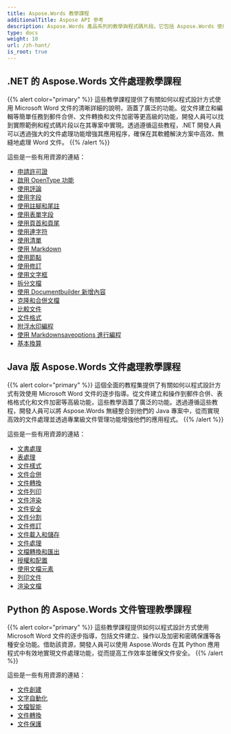 ```yaml
---
title: Aspose.Words 教學課程
additionalTitle: Aspose API 參考
description: Aspose.Words 產品系列的教學與程式碼片段。它包括 Aspose.Words 使用的基礎和高級教程。
type: docs
weight: 10
url: /zh-hant/
is_root: true
---
```


## .NET 的 Aspose.Words 文件處理教學課程
{{% alert color="primary" %}}
這些教學課程提供了有關如何以程式設計方式使用 Microsoft Word 文件的清晰詳細的說明，涵蓋了廣泛的功能。從文件建立和編輯等簡單任務到郵件合併、文件轉換和文件加密等更高級的功能，開發人員可以找到實際範例和程式碼片段以在其專案中實現。透過遵循這些教程，.NET 開發人員可以透過強大的文件處理功能增強其應用程序，確保在其軟體解決方案中高效、無縫地處理 Word 文件。 
{{% /alert %}}

這些是一些有用資源的連結：
- [申請許可證](./net/apply-license/)   
- [啟用 OpenType 功能](./net/enable-opentype-features/)   
- [使用評論](./net/working-with-comments/)   
- [使用字段](./net/working-with-fields/)   
- [使用註腳和尾註](./net/working-with-footnote-and-endnote/)   
- [使用表單字段](./net/working-with-formfields/)   
- [使用頁首和頁尾](./net/working-with-headers-and-footers/)   
- [使用連字符](./net/working-with-hyphenation/)   
- [使用清單](./net/working-with-list/)   
- [使用 Markdown](./net/working-with-markdown/)   
- [使用節點](./net/working-with-node/)   
- [使用修訂](./net/working-with-revisions/)   
- [使用文字框](./net/working-with-textboxes/)   
- [拆分文檔](./net/split-document/)   
- [使用 Documentbuilder 新增內容](./net/add-content-using-documentbuilder/)
- [克隆和合併文檔](./net/clone-and-combine-documents/) 
- [比較文件](./net/compare-documents/) 
- [文件格式](./net/document-formatting/)      
- [附浮水印編程](./net/programming-with-watermark/)    
- [使用 Markdownsaveoptions 進行編程](./net/programming-with-markdownsaveoptions/)   
- [基本換算](./net/basic-conversions/)   

## Java 版 Aspose.Words 文件處理教學課程
{{% alert color="primary" %}}
這個全面的教程集提供了有關如何以程式設計方式有效使用 Microsoft Word 文件的逐步指導。從文件建立和操作到郵件合併、表格格式化和文件加密等高級功能，這些教學涵蓋了廣泛的功能。透過遵循這些教程，開發人員可以將 Aspose.Words 無縫整合到他們的 Java 專案中，從而實現高效的文件處理並透過專業級文件管理功能增強他們的應用程式。 
{{% /alert %}}

這些是一些有用資源的連結：
- [文書處理](./java/word-processing/)  
- [表處理](./java/table-processing/)
- [文件樣式](./java/document-styling/)
- [文件合併](./java/document-merging/)
- [文件轉換](./java/document-converting/)
- [文件列印](./java/document-printing/)
- [文件渲染](./java/document-rendering/)
- [文件安全](./java/document-security/)
- [文件分割](./java/document-splitting/)
- [文件修訂](./java/document-revision/)
- [文件載入和儲存](./java/document-loading-and-saving/)
- [文件處理](./java/document-manipulation/)
- [文檔轉換和匯出](./java/document-conversion-and-export/)
- [授權和配置](./java/licensing-and-configuration/)
- [使用文檔元素](./java/using-document-elements/)
- [列印文件](./java/printing-documents/)
- [渲染文檔](./java/rendering-documents/)

## Python 的 Aspose.Words 文件管理教學課程
{{% alert color="primary" %}}
這些教學課程提供如何以程式設計方式使用 Microsoft Word 文件的逐步指導，包括文件建立、操作以及加密和密碼保護等各種安全功能。借助該資源，開發人員可以使用 Aspose.Words 在其 Python 應用程式中有效地實現文件處理功能，從而提高工作效率並確保文件安全。 
{{% /alert %}}

這些是一些有用資源的連結：
- [文件創建](./python-net/document-creation/)  
- [文字自動化](./python-net/word-automation/)
- [文檔智能](./python-net/document-intelligence/)
- [文件轉換](./python-net/document-conversion/)
- [文件保護](./python-net/document-protection/)